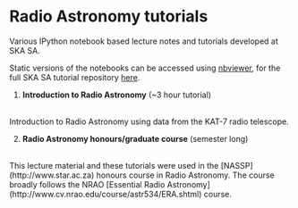 Radio Astronomy tutorials
==========================

Various IPython notebook based lecture notes and tutorials developed at SKA SA.

Static versions of the notebooks can be accessed using [nbviewer](http://nbviewer.ipython.org), for the full SKA SA tutorial repository [here](http://nbviewer.ipython.org/github/ska-sa/tutorials/tree/master).

1. **Introduction to Radio Astronomy** (~3 hour tutorial) 
<br/>
Introduction to Radio Astronomy using data from the KAT-7 radio telescope.

2. **Radio Astronomy honours/graduate course** (semester long) 
<br/>
This lecture material and these tutorials were used in the [NASSP](http://www.star.ac.za) honours course in Radio Astronomy. The course broadly follows the NRAO [Essential Radio Astronomy](http://www.cv.nrao.edu/course/astr534/ERA.shtml) course.
